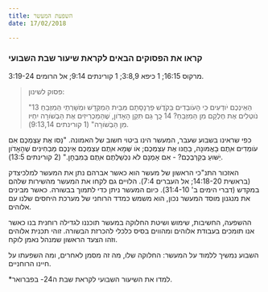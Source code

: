 ```yaml
---
title: השפעת המעשר
date: 17/02/2018

---
```


### קראו את הפסוקים הבאים לקראת שיעור שבת השבועי
מרקוס 16:15; 1 כיפא 3:8,9; 1 קורינתים 9:14; אל הרומים 3:19-24.

> <p>פסוק לשינון:</p>
> "13 הַאֵינְכֶם יֹודְעִים ּכִי הָעֹובְדִים ּבַּקֹדֶׁש ּפַרְנָסָתָם מִּבֵית הַּמִקְּדָׁש ּומְׁשָרְתֵי הַּמִזְּבֵחַ נֹוטְלִים אֶת חֶלְקָם מִן הַּמִזְּבֵחַ? 14 ּכְָך ּגַם ּתִּקֵן הָאָדֹון, ׁשֶהַּמַכְרִיזִים אֶת הַּבְׂשֹורָה יִחְיּו מִן הַּבְׂשֹורָה" (1 קורינתים 9:13,14).

כפי שראינו בשבוע שעבר, המעשר הינו ביטוי חשוב של האמונה. "נַּסּו אֶת עַצְמְכֶם אִם עֹומְדִים אַּתֶם ּבָאֱמּונָה, ּבַחֲנּו אֶת עַצְמְכֶם; אֹו ׁשֶּמָא אַּתֶם עַצְמְכֶם אֵינְכֶם מַבְחִינִים ׁשֶהָאָדֹון יֵׁשּועַ ּבְקִרְּבְכֶם? - אִם אָמְנָם לֹא נִכְׁשַלְּתֶם אַּתֶם ּבַּמִבְחָן." (2 קורינתים 13:5). 

האזכור התנ"כי הראשון של מעשר הוא כאשר אברהם נתן את המעשר למלכיצדק (בראשית 14:18-20; אל העברים 7:4). הלויים גם לקחו את המעשר מהשירות שלהם במקדש (דברי הימים ב' 31:4-10). כיום המעשר ניתן כדי לתמוך בבשורה. כאשר מבינים את מנגנון מוסד המעשר נכון, הוא משמש כמדד הרוחני של מערכת היחסים שלנו עם אלוהים. 

ההשפעה, החשיבות, שימוש ושיטת החלוקה במעשר תוכננו לגדילה רוחנית בנו כאשר אנו תומכים בעבודת אלוהים ומהווים בסיס כלכלי להכרזת הבשורה. זוהי תכנית אלוהים וזהו הצעד הראשון שמנהל נאמן לוקח. 

השבוע נמשיך ללמוד על המעשר: החלוקה שלו, מה זה מסמן לאחרים, ומה השפעתו על חיינו הרוחניים. 

*למדו את השיעור השבועי לקראת שבת ה24- בפברואר. 